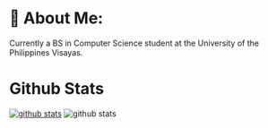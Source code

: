 # 💫 About Me:
Currently a BS in Computer Science student at the University of the Philippines Visayas.

# Github Stats 
[![github stats](https://github-readme-stats.vercel.app/api?username=kazeulo)](https://github.com/anuraghazra/github-readme-stats)
![github stats](https://github-readme-stats.vercel.app/api?username=anuraghazra&show_icons=true&theme=transparent)
